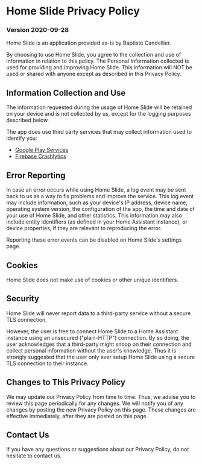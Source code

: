 # Home Slide Privacy Policy
### Version 2020-09-28

Home Slide is an application provided as-is by Baptiste Candellier.

By choosing to use Home Slide, you agree to the collection and use of information in relation to this policy. The Personal Information collected is used for providing and improving Home Slide. This information will NOT be used or shared with anyone except as described in this Privacy Policy.

## Information Collection and Use

The information requested during the usage of Home Slide will be retained on your device and is not collected by us, except for the logging purposes described below.

The app does use third party services that may collect information used to identify you:

*   [Google Play Services](https://www.google.com/policies/privacy/)
*   [Firebase Crashlytics](https://firebase.google.com/support/privacy/)

## Error Reporting

In case an error occurs while using Home Slide, a log event may be sent back to us as a way to fix problems and improve the service. This log event may include information, such as your device's IP address, device name, operating system version, the configuration of the app, the time and date of your use of Home Slide, and other statistics. This information may also include entity identifiers (as defined in your Home Assistant instance), or device properties, if they are relevant to reproducing the error.

Reporting these error events can be disabled on Home Slide's settings page.

## Cookies

Home Slide does not make use of cookies or other unique identifiers.

## Security

Home Slide will never report data to a third-party service without a secure TLS connection.

However, the user is free to connect Home Slide to a Home Assistant instance using an unsecured ("plain-HTTP") connection. By so doing, the user acknowledges that a third-party might snoop on their connection and collect personal information without the user's knowledge. Thus it is strongly suggested that the user only ever setup Home Slide using a secure TLS connection to their instance.

## Changes to This Privacy Policy

We may update our Privacy Policy from time to time. Thus, we advise you to review this page periodically for any changes. We will notify you of any changes by posting the new Privacy Policy on this page. These changes are effective immediately, after they are posted on this page.

## Contact Us

If you have any questions or suggestions about our Privacy Policy, do not hesitate to contact us.
